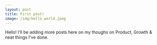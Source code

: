```yaml
---
layout: post
title: First post!
image: /img/hello_world.jpeg
---
```

Hello! I'll be adding more posts here on my thoughs on Product, Growth & neat things I've done.
